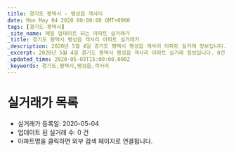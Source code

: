 ```yaml
---
title: 경기도 평택시 - 팽성읍 객사리
date: Mon May 04 2020 00:00:00 GMT+0900
tags: [경기도-평택시]
_site_name: 매일 업데이트 되는 아파트 실거래가
_title: 경기도 평택시 팽성읍 객사리 아파트 실거래가
_description: 2020년 5월 4일 경기도 평택시 팽성읍 객사리 아파트 실거래 정보입니다. 0건 아파트 정보가 있습니다.
_excerpt: 2020년 5월 4일 경기도 평택시 팽성읍 객사리 아파트 실거래 정보입니다. 0건 아파트 정보가 있습니다.
_updated_time: 2020-05-03T15:00:00.000Z
_keywords: 경기도,평택시,팽성읍,객사리
---
```






# 실거래가 목록
- 실거래가 등록일: 2020-05-04
- 업데이트 된 실거래 수: 0 건
- 아파트명을 클릭하면 외부 검색 페이지로 연결됩니다.




